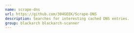 ```yaml
---
name: scrape-dns
url: https://github.com/304GEEK/Scrape-DNS
description: Searches for interesting cached DNS entries.
group: blackarch blackarch-scanner
---
```

